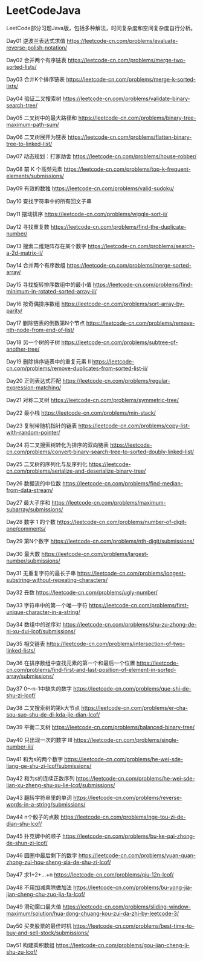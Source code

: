 # LeetCodeJava
LeetCode部分习题Java版，包括多种解法，时间复杂度和空间复杂度自行分析。

Day01 逆波兰表达式求值 https://leetcode-cn.com/problems/evaluate-reverse-polish-notation/

Day02 合并两个有序链表 https://leetcode-cn.com/problems/merge-two-sorted-lists/

Day03 合并K个排序链表 https://leetcode-cn.com/problems/merge-k-sorted-lists/

Day04 验证二叉搜索树 https://leetcode-cn.com/problems/validate-binary-search-tree/

Day05 二叉树中的最大路径和 https://leetcode-cn.com/problems/binary-tree-maximum-path-sum/

Day06 二叉树展开为链表 https://leetcode-cn.com/problems/flatten-binary-tree-to-linked-list/

Day07 动态规划：打家劫舍 https://leetcode-cn.com/problems/house-robber/

Day08 前 K 个高频元素 https://leetcode-cn.com/problems/top-k-frequent-elements/submissions/

Day09 有效的数独
https://leetcode-cn.com/problems/valid-sudoku/

Day10 查找字符串中的所有回文子串

Day11 摆动排序
https://leetcode-cn.com/problems/wiggle-sort-ii/

Day12 寻找重复数
https://leetcode-cn.com/problems/find-the-duplicate-number/

Day13 搜索二维矩阵存在某个数字
https://leetcode-cn.com/problems/search-a-2d-matrix-ii/

Day14 合并两个有序数组
https://leetcode-cn.com/problems/merge-sorted-array/

Day15 寻找旋转排序数组中的最小值
https://leetcode-cn.com/problems/find-minimum-in-rotated-sorted-array-ii/

Day16 按奇偶排序数组
https://leetcode-cn.com/problems/sort-array-by-parity/

Day17 删除链表的倒数第N个节点
https://leetcode-cn.com/problems/remove-nth-node-from-end-of-list/

Day18 另一个树的子树
https://leetcode-cn.com/problems/subtree-of-another-tree/

Day19 删除排序链表中的重复元素 II
https://leetcode-cn.com/problems/remove-duplicates-from-sorted-list-ii/

Day20 正则表达式匹配
https://leetcode-cn.com/problems/regular-expression-matching/

Day21 对称二叉树
https://leetcode-cn.com/problems/symmetric-tree/

Day22 最小栈
https://leetcode-cn.com/problems/min-stack/

Day23 复制带随机指针的链表
https://leetcode-cn.com/problems/copy-list-with-random-pointer/

Day24 将二叉搜索树转化为排序的双向链表
https://leetcode-cn.com/problems/convert-binary-search-tree-to-sorted-doubly-linked-list/

Day25 二叉树的序列化与反序列化
https://leetcode-cn.com/problems/serialize-and-deserialize-binary-tree/

Day26 数据流的中位数
https://leetcode-cn.com/problems/find-median-from-data-stream/

Day27 最大子序和
https://leetcode-cn.com/problems/maximum-subarray/submissions/

Day28 数字 1 的个数
https://leetcode-cn.com/problems/number-of-digit-one/comments/

Day29 第N个数字
https://leetcode-cn.com/problems/nth-digit/submissions/

Day30 最大数
https://leetcode-cn.com/problems/largest-number/submissions/

Day31 无重复字符的最长子串
https://leetcode-cn.com/problems/longest-substring-without-repeating-characters/

Day32 丑数
https://leetcode-cn.com/problems/ugly-number/

Day33 字符串中的第一个唯一字符
https://leetcode-cn.com/problems/first-unique-character-in-a-string/

Day34 数组中的逆序对
https://leetcode-cn.com/problems/shu-zu-zhong-de-ni-xu-dui-lcof/submissions/

Day35 相交链表
https://leetcode-cn.com/problems/intersection-of-two-linked-lists/

Day36 在排序数组中查找元素的第一个和最后一个位置
https://leetcode-cn.com/problems/find-first-and-last-position-of-element-in-sorted-array/submissions/

Day37 0～n-1中缺失的数字
https://leetcode-cn.com/problems/que-shi-de-shu-zi-lcof/

Day38 二叉搜索树的第k大节点
https://leetcode-cn.com/problems/er-cha-sou-suo-shu-de-di-kda-jie-dian-lcof/

Day39 平衡二叉树
https://leetcode-cn.com/problems/balanced-binary-tree/

Day40 只出现一次的数字 III
https://leetcode-cn.com/problems/single-number-iii/

Day41 和为s的两个数字
https://leetcode-cn.com/problems/he-wei-sde-liang-ge-shu-zi-lcof/submissions/

Day42 和为s的连续正数序列
https://leetcode-cn.com/problems/he-wei-sde-lian-xu-zheng-shu-xu-lie-lcof/submissions/

Day43 翻转字符串里的单词
https://leetcode-cn.com/problems/reverse-words-in-a-string/submissions/

Day44 n个骰子的点数
https://leetcode-cn.com/problems/nge-tou-zi-de-dian-shu-lcof/

Day45 扑克牌中的顺子
https://leetcode-cn.com/problems/bu-ke-pai-zhong-de-shun-zi-lcof/

Day46 圆圈中最后剩下的数字
https://leetcode-cn.com/problems/yuan-quan-zhong-zui-hou-sheng-xia-de-shu-zi-lcof/

Day47 求1+2+…+n
https://leetcode-cn.com/problems/qiu-12n-lcof/

Day48 不用加减乘除做加法
https://leetcode-cn.com/problems/bu-yong-jia-jian-cheng-chu-zuo-jia-fa-lcof/

Day49 滑动窗口最大值
https://leetcode-cn.com/problems/sliding-window-maximum/solution/hua-dong-chuang-kou-zui-da-zhi-by-leetcode-3/

Day50 买卖股票的最佳时机
https://leetcode-cn.com/problems/best-time-to-buy-and-sell-stock/submissions/

Day51  构建乘积数组
https://leetcode-cn.com/problems/gou-jian-cheng-ji-shu-zu-lcof/
